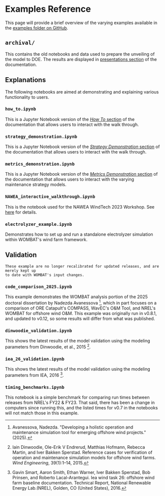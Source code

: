 # Examples Reference

This page will provide a brief overview of the varying examples available in the
[examples folder on GitHub](https://github.com/WISDEM/WOMBAT/blob/main/examples).

## `archival/`

This contains the old notebooks and data used to prepare the unveiling of the model to
DOE. The results are displayed in
[presentations section](presentations:fy20-doe) of the documentation.

## Explanations

The following notebooks are aimed at demonstrating and explaining various functionality
to users.

### `how_to.ipynb`

This is a Jupyter Notebook version of the [*How To* section](./how_to.md) of the
documentation that allows users to interact with the walk through.

### `strategy_demonstration.ipynb`

This is a Jupyter Notebook version of the
[*Strategy Demonstration* section](./strategy_demonstration.md) of the documentation
that allows users to interact with the walk through.

### `metrics_demonstration.ipynb`

This is a Jupyter Notebook version of the
[*Metrics Demonstration* section](./metrics_demonstration.md) of the documentation that
allows users to interact with the varying maintenance strategy models.

### `NAWEA_interactive_walkthrough.ipynb`

This is the notebook used for the NAWEA WindTech 2023 Workshop. See
[here](../workshops/nawea_wind_tech_2023.md) for details.

### `electrolyzer_example.ipynb`

Demonstrates how to set up and run a standalone electrolyzer simulation within WOMBAT's
wind farm framework.

## Validation

```{note}
These example are no longer recalibrated for updated releases, and are merely kept up
to date with WOMBAT's input changes.
```

### `code_comparison_2025.ipynb`

This example demonstrates the WOMBAT analysis portion of the 2025 doctoral dissertation by
Nadezda Avanessova [^avanessova2025], which in part focuses on a comparison of
ORE Catapult's COMPASS, WavEC's O&M Tool, and NREL's WOMBAT for offshore wind O&M. This example
was originally run in v0.8.1, and updated to v0.12, so some results will differ from what was published.

### `dinwoodie_validation.ipynb`

This shows the latest results of the model validation using the modeling parameters from
Dinwoodie, et al., 2015 [^dinwoodie2015reference].

### `iea_26_validation.ipynb`

This shows the latest results of the model validation using the modeling parameters from
IEA, 2016 [^smart2016iea].

### `timing_benchmarks.ipynb`

This notebook is a simple benchmark for comparing run times between releases from NREL's
FY22 & FY23. That said, there has been a change in computers since running this, and
the listed times for v0.7 in the notebooks will not match those in this example.

[^dinwoodie2015reference]: Iain Dinwoodie, Ole-Erik V Endrerud, Matthias Hofmann, Rebecca Martin, and Iver Bakken Sperstad. Reference cases for verification of operation and maintenance simulation models for offshore wind farms. *Wind Engineering*, 39(1):1–14, 2015.
[^smart2016iea]: Gavin Smart, Aaron Smith, Ethan Warner, Iver Bakken Sperstad, Bob Prinsen, and Roberto Lacal-Arantegui. Iea wind task 26: offshore wind farm baseline documentation. Technical Report, National Renewable Energy Lab.(NREL), Golden, CO (United States), 2016.
[^avanessova2025]: Avanessova, Nadezda. "Developing a holistic operation and maintenance simulation tool for emerging offshore wind projects." (2025).
